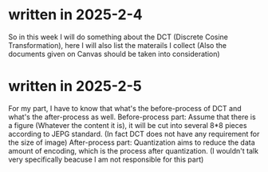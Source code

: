# written in 2025-2-4
So in this week I will do something about the DCT (Discrete Cosine Transformation), here I will also list the materails I collect (Also the documents given on Canvas should be taken into consideration)
# written in 2025-2-5
For my part, I have to know that what's the before-process of DCT and what's the after-process as well.
Before-process part: Assume that there is a figure (Whatever the content it is), it will be cut into several 8*8 pieces according to JEPG standard. (In fact DCT does not have any requirement for the size of image)
After-process part: Quantization aims to reduce the data amount of encoding, which is the process after quantization. (I wouldn't talk very specifically beacuse I am not responsible for this part) 
